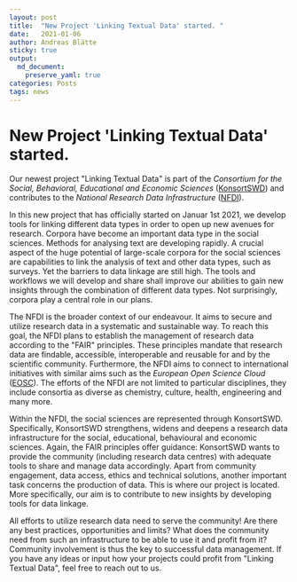 ```yaml
---
layout: post
title:  "New Project 'Linking Textual Data' started. "
date:   2021-01-06
author: Andreas Blätte
sticky: true
output: 
  md_document:
    preserve_yaml: true
categories: Posts
tags: news
---
```


New Project 'Linking Textual Data' started.
===========================================

Our newest project "Linking Textual Data" is part of the *Consortium for the Social, Behavioral, Educational and Economic Sciences* ([KonsortSWD](https://www.konsortswd.de/en/)) and contributes to the *National Research Data Infrastructure* ([NFDI](https://www.nfdi.de/en-gb)).  

In this new project that has officially started on Januar 1st 2021, we develop tools for linking different data types in order to open up new avenues for research. Corpora have become an important data type in the social sciences. Methods for analysing text are developing rapidly. A crucial aspect of the huge potential of large-scale corpora for the social sciences are capabilities to link the analysis of text and other data types, such as surveys. Yet the barriers to data linkage are still high. The tools and workflows we will develop and share shall improve our abilities to gain new insights through the combination of different data types. Not surprisingly, corpora play a central role in our plans.

The NFDI is the broader context of our endeavour. It aims to secure and utilize research data in a systematic and sustainable way. To reach this goal, the NFDI plans to establish the management of research data according to the "FAIR" principles. These principles mandate that research data are findable, accessible, interoperable and reusable for and by the scientific community. Furthermore, the NFDI aims to connect to international initiatives with similar aims such as the *European Open Science Cloud* ([EOSC](https://eosc-portal.eu)). The efforts of the NFDI are not limited to particular disciplines, they include consortia as diverse as chemistry, culture, health, engineering and many more. 

Within the NFDI, the social sciences are represented through KonsortSWD. Specifically, KonsortSWD strengthens, widens and deepens a research data infrastructure for the social, educational, behavioural and economic sciences. Again, the FAIR principles offer guidance: KonsortSWD wants to provide the community (including research data centres) with adequate tools to share and manage data accordingly. Apart from community engagement, data access, ethics and technical solutions, another important task concerns the production of data. This is where our project is located. More specifically, our aim is to contribute to new insights by developing tools for data linkage. 

All efforts to utilize research data need to serve the community! Are there any best practices, opportunities and limits? What does the community need from such an infrastructure to be able to use it and profit from it? Community involvement is thus the key to successful data management. If you have any ideas or input how your projects could profit from "Linking Textual Data", feel free to reach out to us.  

 